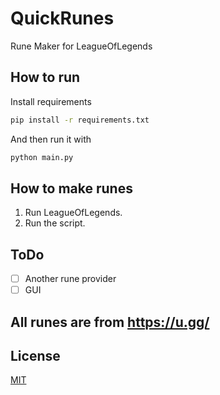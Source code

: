 # QuickRunes

Rune Maker for LeagueOfLegends

## How to run

Install requirements

```bash
pip install -r requirements.txt
```

And then run it with

```bash
python main.py
```

## How to make runes

1. Run LeagueOfLegends.
2. Run the script.

## ToDo
- [ ] Another rune provider
- [ ] GUI

## All runes are from https://u.gg/

## License
[MIT](https://choosealicense.com/licenses/mit/)
